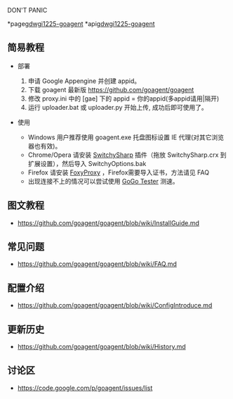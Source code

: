 DON'T PANIC

 *page[gdwgi1225-goagent](http://gdwgi1225-hrd.appspot.com/page/gdwgi1225-goagent)
 *api[gdwgi1225-goagent](http://gdwgi1225-hrd.appspot.com/api/gdwgi1225-goagent)

## 简易教程

- 部署

  1. 申请 Google Appengine 并创建 appid。
  2. 下载 goagent 最新版 https://github.com/goagent/goagent
  3. 修改 proxy.ini 中的 [gae] 下的 appid = 你的appid(多appid请用|隔开)
  4. 运行 uploader.bat 或 uploader.py 开始上传, 成功后即可使用了。

- 使用

  * Windows 用户推荐使用 goagent.exe 托盘图标设置 IE 代理(对其它浏览器也有效)。
  * Chrome/Opera 请安装 [SwitchySharp](https://chrome.google.com/webstore/detail/dpplabbmogkhghncfbfdeeokoefdjegm) 插件（拖放  SwitchySharp.crx 到扩展设置），然后导入 SwitchyOptions.bak
  * Firefox 请安装 [FoxyProxy](https://addons.mozilla.org/zh-cn/firefox/addon/foxyproxy-standard/) ，Firefox需要导入证书，方法请见 FAQ
  * 出现连接不上的情况可以尝试使用 [GoGo Tester](https://github.com/azzvx/gogotester/raw/master/GoGo%20Tester/bin/Debug/GoGo%20Tester.exe) 测速。

## 图文教程
* https://github.com/goagent/goagent/blob/wiki/InstallGuide.md

## 常见问题
* https://github.com/goagent/goagent/blob/wiki/FAQ.md

## 配置介绍
* https://github.com/goagent/goagent/blob/wiki/ConfigIntroduce.md

## 更新历史
* https://github.com/goagent/goagent/blob/wiki/History.md

## 讨论区
* https://code.google.com/p/goagent/issues/list
